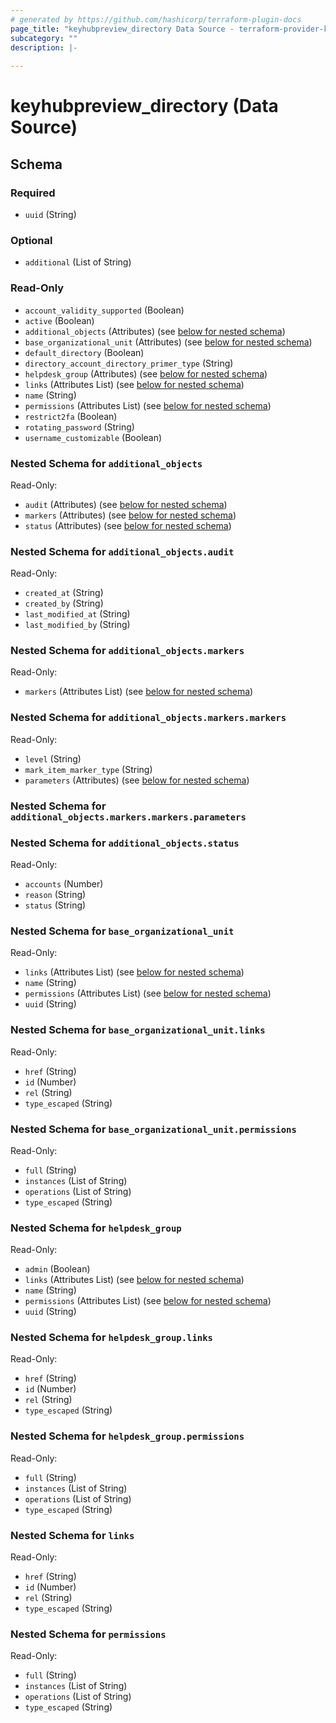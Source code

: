 ```yaml
---
# generated by https://github.com/hashicorp/terraform-plugin-docs
page_title: "keyhubpreview_directory Data Source - terraform-provider-keyhubpreview"
subcategory: ""
description: |-
  
---
```


# keyhubpreview_directory (Data Source)





<!-- schema generated by tfplugindocs -->
## Schema

### Required

- `uuid` (String)

### Optional

- `additional` (List of String)

### Read-Only

- `account_validity_supported` (Boolean)
- `active` (Boolean)
- `additional_objects` (Attributes) (see [below for nested schema](#nestedatt--additional_objects))
- `base_organizational_unit` (Attributes) (see [below for nested schema](#nestedatt--base_organizational_unit))
- `default_directory` (Boolean)
- `directory_account_directory_primer_type` (String)
- `helpdesk_group` (Attributes) (see [below for nested schema](#nestedatt--helpdesk_group))
- `links` (Attributes List) (see [below for nested schema](#nestedatt--links))
- `name` (String)
- `permissions` (Attributes List) (see [below for nested schema](#nestedatt--permissions))
- `restrict2fa` (Boolean)
- `rotating_password` (String)
- `username_customizable` (Boolean)

<a id="nestedatt--additional_objects"></a>
### Nested Schema for `additional_objects`

Read-Only:

- `audit` (Attributes) (see [below for nested schema](#nestedatt--additional_objects--audit))
- `markers` (Attributes) (see [below for nested schema](#nestedatt--additional_objects--markers))
- `status` (Attributes) (see [below for nested schema](#nestedatt--additional_objects--status))

<a id="nestedatt--additional_objects--audit"></a>
### Nested Schema for `additional_objects.audit`

Read-Only:

- `created_at` (String)
- `created_by` (String)
- `last_modified_at` (String)
- `last_modified_by` (String)


<a id="nestedatt--additional_objects--markers"></a>
### Nested Schema for `additional_objects.markers`

Read-Only:

- `markers` (Attributes List) (see [below for nested schema](#nestedatt--additional_objects--markers--markers))

<a id="nestedatt--additional_objects--markers--markers"></a>
### Nested Schema for `additional_objects.markers.markers`

Read-Only:

- `level` (String)
- `mark_item_marker_type` (String)
- `parameters` (Attributes) (see [below for nested schema](#nestedatt--additional_objects--markers--markers--parameters))

<a id="nestedatt--additional_objects--markers--markers--parameters"></a>
### Nested Schema for `additional_objects.markers.markers.parameters`




<a id="nestedatt--additional_objects--status"></a>
### Nested Schema for `additional_objects.status`

Read-Only:

- `accounts` (Number)
- `reason` (String)
- `status` (String)



<a id="nestedatt--base_organizational_unit"></a>
### Nested Schema for `base_organizational_unit`

Read-Only:

- `links` (Attributes List) (see [below for nested schema](#nestedatt--base_organizational_unit--links))
- `name` (String)
- `permissions` (Attributes List) (see [below for nested schema](#nestedatt--base_organizational_unit--permissions))
- `uuid` (String)

<a id="nestedatt--base_organizational_unit--links"></a>
### Nested Schema for `base_organizational_unit.links`

Read-Only:

- `href` (String)
- `id` (Number)
- `rel` (String)
- `type_escaped` (String)


<a id="nestedatt--base_organizational_unit--permissions"></a>
### Nested Schema for `base_organizational_unit.permissions`

Read-Only:

- `full` (String)
- `instances` (List of String)
- `operations` (List of String)
- `type_escaped` (String)



<a id="nestedatt--helpdesk_group"></a>
### Nested Schema for `helpdesk_group`

Read-Only:

- `admin` (Boolean)
- `links` (Attributes List) (see [below for nested schema](#nestedatt--helpdesk_group--links))
- `name` (String)
- `permissions` (Attributes List) (see [below for nested schema](#nestedatt--helpdesk_group--permissions))
- `uuid` (String)

<a id="nestedatt--helpdesk_group--links"></a>
### Nested Schema for `helpdesk_group.links`

Read-Only:

- `href` (String)
- `id` (Number)
- `rel` (String)
- `type_escaped` (String)


<a id="nestedatt--helpdesk_group--permissions"></a>
### Nested Schema for `helpdesk_group.permissions`

Read-Only:

- `full` (String)
- `instances` (List of String)
- `operations` (List of String)
- `type_escaped` (String)



<a id="nestedatt--links"></a>
### Nested Schema for `links`

Read-Only:

- `href` (String)
- `id` (Number)
- `rel` (String)
- `type_escaped` (String)


<a id="nestedatt--permissions"></a>
### Nested Schema for `permissions`

Read-Only:

- `full` (String)
- `instances` (List of String)
- `operations` (List of String)
- `type_escaped` (String)
